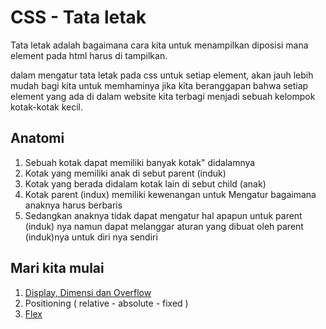# CSS - Tata letak

Tata letak adalah bagaimana cara kita untuk menampilkan diposisi mana element pada html harus di tampilkan.

dalam mengatur tata letak pada css untuk setiap element, akan jauh lebih mudah bagi kita untuk memhaminya jika kita beranggapan bahwa setiap
element yang ada di dalam website kita terbagi menjadi sebuah kelompok kotak-kotak kecil.

## Anatomi

1. Sebuah kotak dapat memiliki banyak kotak" didalamnya
2. Kotak yang memiliki anak di sebut parent (induk)
3. Kotak yang berada didalam kotak lain di sebut child (anak)
4. Kotak parent (indux) memiliki kewenangan untuk Mengatur bagaimana anaknya harus berbaris
5. Sedangkan anaknya tidak dapat mengatur hal apapun untuk parent (induk) nya namun dapat melanggar aturan yang dibuat oleh parent (induk)nya untuk diri nya sendiri

## Mari kita mulai

1. [Display, Dimensi dan Overflow](./display.md)
2. Positioning ( relative - absolute - fixed )
3. [Flex](./flex.md) 

